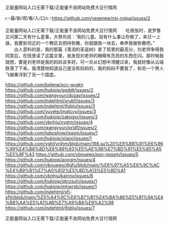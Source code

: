 正能量网站入口无需下载/正能量不良网站免费大豆行情网

👉最/新/观/看/入/口/👉https://github.com/yesenew/nsj-nsjpa/issues/2

正能量网站入口无需下载/正能量不良网站免费大豆行情网　　吃夜饭时，皮罗鲁又问第二天有什么差事，大祭司说：‘我的儿童，投有什么事让你做了。来日一上昼，我要到邻近的一个教区去把持弥撒，你就跟我一块去，奉养我做弥撒吧。”
　　出人意料的是，我的那篇《落泪的圣诞树》拿了班里的最高分，刘老师争得我同意后，在班里读了这篇文章，我发现刘老师的眼睛有亮亮的东西在闪。那时候我就想，要是刘老师是我的妈妈该多好。可一旦从幻想中清醒过来，我就好像从云端跌落了下来。我清楚地知道自己是没有妈妈的，我的妈妈不要我了，和另一个男人飞越重洋到了另一个国度。


https://github.com/bqlene/xcc-gugkn
https://github.com/hukioip/ggddt/issues/2
https://github.com/wangyyun/dozav/issues/2
https://github.com/indehtml/xrubf/issues/3
https://github.com/indehtml/jfoblv/issues/3
https://github.com/yuyete/imqtcvy/issues/3
https://github.com/hukioip/zakqgxr/issues/3
https://github.com/vbnhju/xyqtm/issues/4
https://github.com/wangyyun/prldf/issues/2
https://github.com/tuboshow/ixasm/issues/1
https://github.com/hukioip/xiiaixj/issues/1
https://github.com/vghl/ynlhm/blob/main/166.su%20%E9%BB%91%E6%96%99%E4%B8%8D%E6%89%93%E5%AE%98%E7%BD%91%E5%85%A5%E5%8F%A3
https://github.com/vbnuews/exn-npssm/issues/5
https://github.com/hukioip/aoogm/issues/4
https://github.com/vbnuews/dlgfu/blob/main/%E6%97%A5%E6%9C%AC%E4%B9%B1%E7%A0%812%E5%8D%A13%E5%8D%A1
https://github.com/vbnhju/kajnnv/issues/6
https://github.com/hukioip/obrzsuh/issues/1
https://github.com/hukioip/mhwrsb/issues/1
https://github.com/indehtml/sfi-sfiti/blob/main/%E5%A4%9C%E6%B7%B1%E4%BA%86%E5%81%9A%E4%B8%AA%E5%A1%AB%E7%A9%BA%E9%A2%98
https://github.com/indehtml/jfoblv/issues/7

正能量网站入口无需下载/正能量不良网站免费大豆行情网
